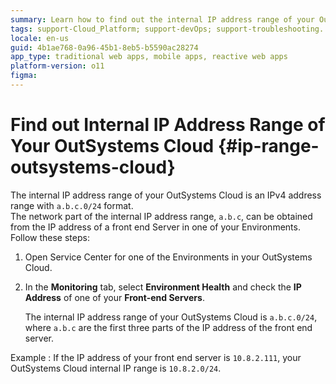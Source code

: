 ```yaml
---
summary: Learn how to find out the internal IP address range of your OutSystems Cloud.
tags: support-Cloud_Platform; support-devOps; support-troubleshooting.
locale: en-us
guid: 4b1ae768-0a96-45b1-8eb5-b5590ac28274
app_type: traditional web apps, mobile apps, reactive web apps
platform-version: o11
figma:
---
```


# Find out Internal IP Address Range of Your OutSystems Cloud {#ip-range-outsystems-cloud}

The internal IP address range of your OutSystems Cloud is an IPv4 address range with `a.b.c.0/24` format.  
The network part of the internal IP address range, `a.b.c`, can be obtained from the IP address of a front end Server in one of your Environments.
Follow these steps:

1. Open Service Center for one of the Environments in your OutSystems Cloud.

1. In the **Monitoring** tab, select **Environment Health** and check the **IP Address** of one of your **Front-end Servers**. 

    The internal IP address range of your OutSystems Cloud is `a.b.c.0/24`, where `a.b.c` are the first three parts of the IP address of the front end server.

Example
:   If the IP address of your front end server is `10.8.2.111`, your OutSystems Cloud internal IP range is `10.8.2.0/24`.
